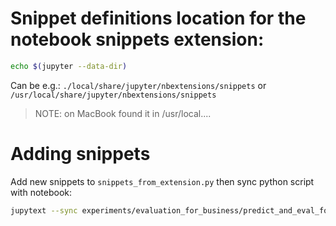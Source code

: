 # Snippet definitions location for the notebook snippets extension:
```bash
echo $(jupyter --data-dir)
```
Can be e.g.: `./local/share/jupyter/nbextensions/snippets` or `/usr/local/share/jupyter/nbextensions/snippets`

> NOTE: on MacBook found it in /usr/local....

# Adding snippets
Add new snippets to `snippets_from_extension.py`
then sync python script with notebook:
```bash
jupytext --sync experiments/evaluation_for_business/predict_and_eval_for_business.py
```
